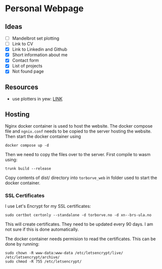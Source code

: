 # Personal Webpage


## Ideas

- [ ] Mandelbrot set plotting
- [ ] Link to CV
- [X] Link to Linkedin and Github
- [X] Short information about me
- [X] Contact form
- [X] List of projects
- [X] Not found page

## Resources

- use plotters in yew: [LINK](https://steven-anker.nl/blog/?p=454)

## Hosting

Nginx docker container is used to host the website. The docker compose file and `ngnix.conf` needs to be copied to the server hosting the website. Then start the docker container using 

```terminal 
docker compose up -d
```

Then we need to copy the files over to the server. First compile to wasm using:

```terminal
trunk build --release
```

Copy contents of dist/ directory into `torborve_web` in folder used to start the docker container.


### SSL Certificates

I use Let's Encrypt for my SSL certificates:

```terminal
sudo certbot certonly --standalone -d torborve.no -d xn--brs-ula.no
```

This will create certificates. They need to be updated every 90 days. I am not sure if this is done automatically. 

The docker container needs permision to read the certificates. This can be done by running:

```terminal
sudo chown -R www-data:www-data /etc/letsencrypt/live/ /etc/letsencrypt/archive/
sudo chmod -R 755 /etc/letsencrypt/
```
